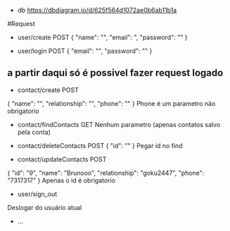 

* db https://dbdiagram.io/d/625f564d1072ae0b6ab11b1a


#Request

* user/create
POST
{
    "name": "",
    "email": ",
    "password": ""
}

* user/login
POST
{
    "email": "",
    "password": ""
}


## a partir daqui só é possivel fazer request logado


* contact/create
POST

{
    "name": "",
    "relationship": "",
    "phone": ""
}
Phone é um parametro não obrigatorio

* contact/findContacts
GET
Nenhum parametro (apenas contatos salvo pela conta)

* contact/deleteContacts
POST
{
    "id": ""
}
Pegar id no find


* contact/updateContacts
POST

{
    "id": "9",
    "name": "Brunooo",
    "relationship": "goku2447",
    "phone": "7317317"
}
Apenas o id é obrigatorio

* user/sign_out

Deslogar do usuário atual

* ...
